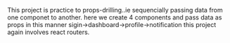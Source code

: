 This project is practice to props-drilling..ie sequencially passing data from one componet
to another. 
here we create 4 components and pass data as props in this manner
sigin->dashboard->profile->notification
this project again involves react routers.
